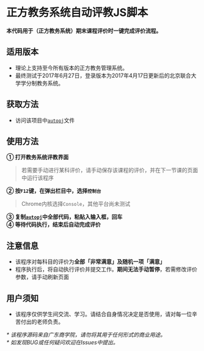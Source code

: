 # 正方教务系统自动评教JS脚本

<b>本代码用于（正方教务系统）期末课程评价时一键完成评价流程。</b>

## 适用版本

* 理论上支持至今所有版本的正方教务管理系统。
* 最终测试于2017年6月27日，登录版本为2017年4月17日更新后的北京联合大学学分制教务系统。

## 获取方法

* 访问该项目中[`autopj`](https://github.com/WA-YI/zf_pj/blob/master/autopj)文件

## 使用方法

<b>① 打开教务系统评教界面<br></b>
> 若需要手动进行某科评价，请手动保存该课程的评价，并在下一节课的页面中运行该程序

<b>② 按`F12`键，在弹出栏目中，选择`控制台`<br></b>
> Chrome内核选择`Console`，其他平台尚未测试

<b>③ 复制[`autopj`](https://github.com/WA-YI/zf_pj/blob/master/autopj)中全部代码，粘贴入输入框，回车<br></b>
<b>④ 等待代码执行，结束后自动完成评价</b>

## 注意信息

* 该程序对每科目的评价为<b>全部「非常满意」及随机一项「满意」</b>
* 程序执行后，将自动执行评价并提交工作。<b>期间无法手动暂停</b>，若需修改评价参数，请手动刷新页面

## 用户须知
* 该程序仅供学生间交流、学习。请结合自身情况决定是否使用，请对每一位辛苦付出的老师负责。

<i>* 该程序源码来自广东商学院，请勿将其用于任何形式的商业用途。</i><br>
<i>* 如发现BUG或任何疑问欢迎在Issues中提出。</i>
